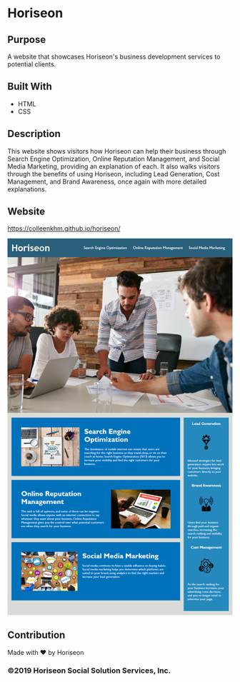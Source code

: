 # Horiseon

## Purpose
A website that showcases Horiseon's business development services to potential clients.

## Built With
* HTML
* CSS

## Description
This website shows visitors how Horiseon can help their business through Search Engine Optimization, Online Reputation Management, and Social Media Marketing, providing an explanation of each. It also walks visitors through the benefits of using Horiseon, including Lead Generation, Cost Management, and Brand Awareness, once again with more detailed explanations.

## Website
https://colleenkhm.github.io/horiseon/

<img src="./assets/images/horiseon-screenshot.png" />

## Contribution
Made with ❤️ by Horiseon

### ©️2019 Horiseon Social Solution Services, Inc.

